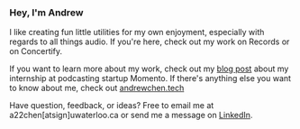 ### Hey, I'm Andrew

I like creating fun little utilities for my own enjoyment, especially with regards to all things audio. If you're here, check out my work on Records or on Concertify.  

If you want to learn more about my work, check out my [blog post](https://andrewchen.tech/work/momento) about my internship at podcasting startup Momento.
If there's anything else you want to know about me, check out [andrewchen.tech](https://andrewchen.tech)

Have question, feedback, or ideas? Free to email me at a22chen[atsign]uwaterloo.ca or send me a message on [LinkedIn](https://www.linkedin.com/in/anyuan-chen/).
    
         
 
   
       
   
   
